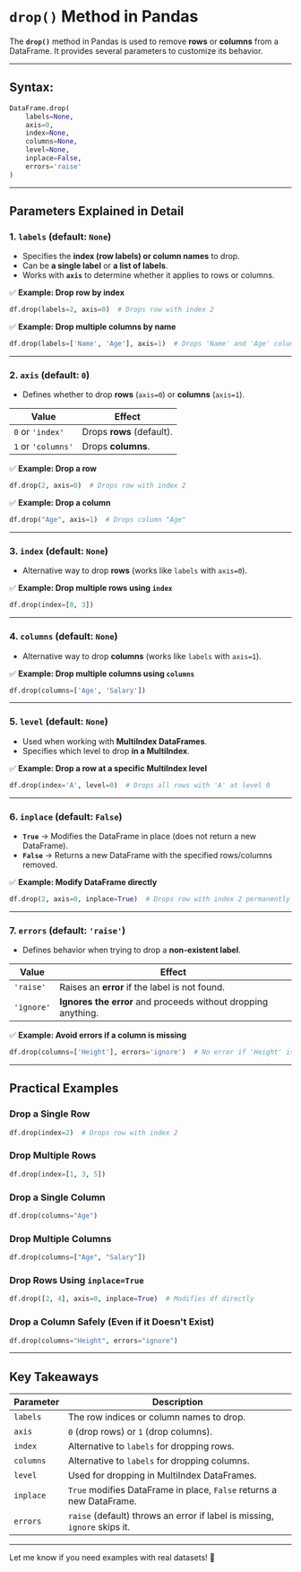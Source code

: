 # `drop()` Method in Pandas

The **`drop()`** method in Pandas is used to remove **rows** or **columns** from a DataFrame. It provides several parameters to customize its behavior.  

---

## **Syntax:**
```python
DataFrame.drop(
    labels=None, 
    axis=0, 
    index=None, 
    columns=None, 
    level=None, 
    inplace=False, 
    errors='raise'
)
```

---

## **Parameters Explained in Detail**
### **1. `labels` (default: `None`)**
- Specifies the **index (row labels) or column names** to drop.
- Can be **a single label** or **a list of labels**.
- Works with **`axis`** to determine whether it applies to rows or columns.

✅ **Example: Drop row by index**
```python
df.drop(labels=2, axis=0)  # Drops row with index 2
```
✅ **Example: Drop multiple columns by name**
```python
df.drop(labels=['Name', 'Age'], axis=1)  # Drops 'Name' and 'Age' columns
```

---

### **2. `axis` (default: `0`)**
- Defines whether to drop **rows** (`axis=0`) or **columns** (`axis=1`).
  
| Value | Effect |
|-------|--------|
| `0` or `'index'` | Drops **rows** (default). |
| `1` or `'columns'` | Drops **columns**. |

✅ **Example: Drop a row**
```python
df.drop(2, axis=0)  # Drops row with index 2
```
✅ **Example: Drop a column**
```python
df.drop("Age", axis=1)  # Drops column "Age"
```

---

### **3. `index` (default: `None`)**
- Alternative way to drop **rows** (works like `labels` with `axis=0`).
  
✅ **Example: Drop multiple rows using `index`**
```python
df.drop(index=[0, 3])
```

---

### **4. `columns` (default: `None`)**
- Alternative way to drop **columns** (works like `labels` with `axis=1`).

✅ **Example: Drop multiple columns using `columns`**
```python
df.drop(columns=['Age', 'Salary'])
```

---

### **5. `level` (default: `None`)**
- Used when working with **MultiIndex DataFrames**.
- Specifies which level to drop **in a MultiIndex**.

✅ **Example: Drop a row at a specific MultiIndex level**
```python
df.drop(index='A', level=0)  # Drops all rows with 'A' at level 0
```

---

### **6. `inplace` (default: `False`)**
- **`True`** → Modifies the DataFrame in place (does not return a new DataFrame).
- **`False`** → Returns a new DataFrame with the specified rows/columns removed.

✅ **Example: Modify DataFrame directly**
```python
df.drop(2, axis=0, inplace=True)  # Drops row with index 2 permanently
```

---

### **7. `errors` (default: `'raise'`)**
- Defines behavior when trying to drop a **non-existent label**.
  
| Value | Effect |
|-------|--------|
| `'raise'` | Raises an **error** if the label is not found. |
| `'ignore'` | **Ignores the error** and proceeds without dropping anything. |

✅ **Example: Avoid errors if a column is missing**
```python
df.drop(columns=['Height'], errors='ignore')  # No error if 'Height' is missing
```

---

## **Practical Examples**
### **Drop a Single Row**
```python
df.drop(index=2)  # Drops row with index 2
```

### **Drop Multiple Rows**
```python
df.drop(index=[1, 3, 5])
```

### **Drop a Single Column**
```python
df.drop(columns="Age")
```

### **Drop Multiple Columns**
```python
df.drop(columns=["Age", "Salary"])
```

### **Drop Rows Using `inplace=True`**
```python
df.drop([2, 4], axis=0, inplace=True)  # Modifies df directly
```

### **Drop a Column Safely (Even if it Doesn't Exist)**
```python
df.drop(columns="Height", errors="ignore")
```

---

## **Key Takeaways**
| Parameter | Description |
|-----------|-------------|
| `labels` | The row indices or column names to drop. |
| `axis` | `0` (drop rows) or `1` (drop columns). |
| `index` | Alternative to `labels` for dropping rows. |
| `columns` | Alternative to `labels` for dropping columns. |
| `level` | Used for dropping in MultiIndex DataFrames. |
| `inplace` | `True` modifies DataFrame in place, `False` returns a new DataFrame. |
| `errors` | `raise` (default) throws an error if label is missing, `ignore` skips it. |

---

Let me know if you need examples with real datasets! 🚀
